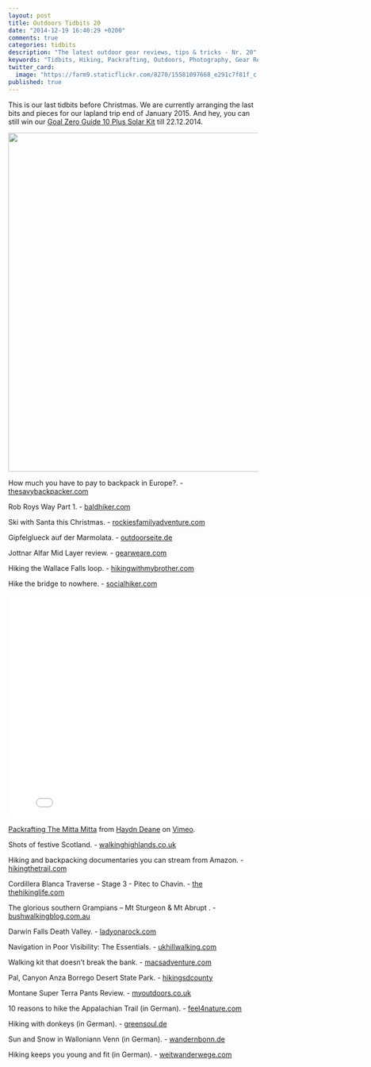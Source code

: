 ```yaml
---
layout: post
title: Outdoors Tidbits 20
date: "2014-12-19 16:40:29 +0200"
comments: true
categories: tidbits
description: "The latest outdoor gear reviews, tips & tricks - Nr. 20"
keywords: "Tidbits, Hiking, Packrafting, Outdoors, Photography, Gear Reviews"
twitter_card: 
  image: "https://farm9.staticflickr.com/8270/15581097668_e291c7f81f_c.jpg"
published: true
---
```


This is our last tidbits before Christmas. We are currently arranging the last bits and pieces for our lapland trip end of January 2015. And hey, you can still win our [Goal Zero Guide 10 Plus Solar Kit](http://hikeventures.com/advent-calendar-giveaway-6/) till 22.12.2014.

<a href="https://www.flickr.com/photos/90204224@N07/12030021016"><img src="https://farm6.staticflickr.com/5478/12030021016_95f0cd465c_b.jpg" width="1024" height="683"></a>

How much you have to pay to backpack in Europe?. - <a href="http://thesavvybackpacker.com/backpacking-europe-cost/">thesavybackpacker.com</a>

Rob Roys Way Part 1. - <a href="http://www.baldhiker.com/2014/12/04/rob-roys-way-part-1/">baldhiker.com</a>

Ski with Santa this Christmas. - <a href="http://www.rockiesfamilyadventures.com/2014/12/ski-with-santa-this-christmas.html">rockiesfamilyadventure.com</a>

Gipfelglueck auf der Marmolata. - <a href="http://outdoorseite.de/gipfelglueck-auf-der-marmolata/">outdoorseite.de</a>

Jottnar Alfar Mid Layer review. - <a href="http://www.gearweare.com/review/jottnar-alfar-mid-layer/">gearweare.com</a>

Hiking the Wallace Falls loop. - <a href="http://www.hikingwithmybrother.com/2009/11/wallace-falls-loop.html">hikingwithmybrother.com</a>

Hike the bridge to nowhere. - <a href="http://socalhiker.net/hike-the-bridge-to-nowhere/">socialhiker.com</a>

<iframe src="//player.vimeo.com/video/114740678" width="800" height="450" frameborder="0" webkitallowfullscreen mozallowfullscreen allowfullscreen></iframe> <p><a href="http://vimeo.com/114740678">Packrafting The Mitta Mitta</a> from <a href="http://vimeo.com/user4617220">Haydn Deane</a> on <a href="https://vimeo.com">Vimeo</a>.</p></a>

Shots of festive Scotland. - <a href="http://www.walkhighlands.co.uk/news/16-shots-of-festive-scotland/0012102/">walkinghighlands.co.uk</a>

Hiking and backpacking documentaries you can stream from Amazon. - <a href="http://www.hikingthetrail.com/2014/12/10-hiking-and-backpacking-documentaries-you-can-stream-from-amazon-com/">hikingthetrail.com</a>

Cordillera Blanca Traverse - Stage 3 - Pitec to Chavin. - <a href="http://www.thehikinglife.com/journal/2014/12/cordillera-blanca-traverse-stage-3-pitec-to-chavin/">the thehikinglife.com</a></a>

The glorious southern Grampians – Mt Sturgeon & Mt Abrupt . - <a href="http://www.bushwalkingblog.com.au/grampians-sturgeon-abrupt-dunkeld/">bushwalkingblog.com.au</a>

Darwin Falls Death Valley. - <a href="http://ladyonarock.com/2014/12/17/darwin-falls-death-valley">ladyonarock.com</a>

Navigation in Poor Visibility: The Essentials. - <a href="http://www.ukhillwalking.com/articles/page.php?id=6886">ukhillwalking.com</a></a>

Walking kit that doesn’t break the bank. - <a href="http://www.macsadventure.com/walking-holidays/walking-kit-that-doesnt-break-the-bank/">macsadventure.com</a>

Pal, Canyon Anza Borrego Desert State Park. - <a href="http://hikingsdcounty.com/palm-canyon-anza-borrego-desert-state-park/">hikingsdcounty</a>

Montane Super Terra Pants Review. - <a href="http://www.myoutdoors.co.uk/clothing/trousers/512-montane-super-terra-pants-reviewed">myoutdoors.co.uk</a>

10 reasons to hike the Appalachian Trail (in German). - <a href="http://feel4nature.com/10-gruende-warum-du-den-appalachian-trail-wandern-solltest/2014">feel4nature.com</a>

Hiking with donkeys (in German). - <a href="http://www.greensoul.de/eselwandern/">greensoul.de</a>

Sun and Snow in Walloniann Venn (in German). - <a href="http://wandernbonn.de/2014/12/16/schnee-sonne-mystische-stimmung-im-wallonischen-venn/">wandernbonn.de</a>

Hiking keeps you young and fit (in German). - <a href="http://www.weitwanderwege.com/gesundheit-wandern-weitwandern-wundermittel/">weitwanderwege.com </a>
